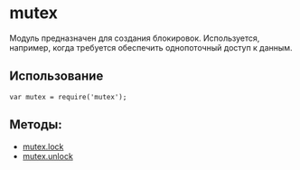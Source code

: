 # mutex

Модуль предназначен для создания блокировок. Используется, например, когда требуется обеспечить однопоточный доступ к данным.

## Использование

```
var mutex = require('mutex');
```

## Методы:

* [mutex.lock](./js.mutex.lock.md)
* [mutex.unlock](./js.mutex.unlock.md)